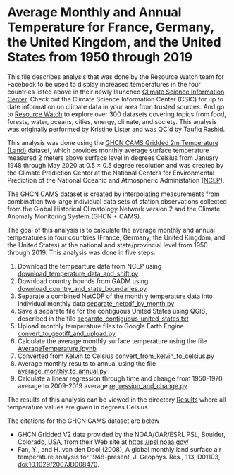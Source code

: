 # Average Monthly and Annual Temperature for France, Germany, the United Kingdom, and the United States from 1950 through 2019
This file describes analysis that was done by the Resource Watch team for Facebook to be used to display increased temperatures in the four countries listed above in their newly launched [Climate Science Information Center](https://www.facebook.com/hubs/climate_science_information_center). Check out the Climate Science Information Center (CSIC) for up to date information on climate data in your area from trusted sources. And go to [Resource Watch](https://resourcewatch.org/) to explore over 300 datasets covering topics from food, forests, water, oceans, cities, energy, climate, and society. This analysis was originally performed by [Kristine Lister](https://www.wri.org/profile/kristine-lister) and was QC'd by Taufiq Rashid.

This analysis was done using the [GHCN CAMS Gridded 2m Temperature (Land)](https://psl.noaa.gov/data/gridded/data.ghcncams.html) dataset, 
which provides monthly average surface temperature measured 2 meters above surface level in degrees Celsius from January 1948 through May 2020 at 0.5 × 0.5 degree 
resolution and was created by the Climate Prediction Center at the National Centers for Environmental Prediction of the National Oceanic and Atmospheric Administation ([NCEP](https://www.ncep.noaa.gov/)).

The GHCN CAMS dataset is created by interpolating measurements from combination two large individual data sets of station observations collected from the 
Global Historical Climatology Network version 2 and the Climate Anomaly Monitoring System (GHCN + CAMS).

The goal of this analysis is to calculate the average monthly and annual temperatures in four countries (France, Germany, the United Kingdom, and the United States)
at the national and state/provincial level from 1950 through 2019. This analysis was done in five steps:
1. Download the tempearture data from NCEP using [download_temperature_data_and_shift.py](https://github.com/resource-watch/blog-analysis/blob/master/req_016_facebook_average_surface_temperature/download_temperature_data_and_shift.py)
2. Download country bounds from GADM using [download_country_and_state_boundaries.py](https://github.com/resource-watch/blog-analysis/blob/master/req_016_facebook_average_surface_temperature/download_country_and_state_boundaries.py)
3. Separate a combined NetCDF of the monthly temperature data into individual monthly data [separate_netcdf_by_month.py](https://github.com/resource-watch/blog-analysis/blob/master/req_016_facebook_average_surface_temperature/separate_netcdf_by_month.py)
4. Save a separate file for the contiguous United States using QGIS, described in the file [separate_contiguous_united_states.txt](https://github.com/resource-watch/blog-analysis/blob/master/req_016_facebook_average_surface_temperature/separate_contiguous_united_states.txt)
5. Upload monthly temperature files to Google Earth Engine [convert_to_geotiff_and_upload.py](https://github.com/resource-watch/blog-analysis/blob/master/req_016_facebook_average_surface_temperature/convert_to_geotiff_and_upload.py)
6. Calculate the average monthly surface temperature using the file [AverageTemperature.ipynb](https://github.com/resource-watch/blog-analysis/blob/master/req_016_facebook_average_surface_temperature/AverageTemperature.ipynb)
7. Converted from Kelvin to Celsius [convert_from_kelvin_to_celsius.py](https://github.com/resource-watch/blog-analysis/blob/master/req_016_facebook_average_surface_temperature/convert_from_kelvin_to_celsius.py)
8. Average monthly results to annual using the file [average_monthly_to_annual.py](https://github.com/resource-watch/blog-analysis/blob/master/req_016_facebook_average_surface_temperature/average_monthly_to_annual.py)
9. Calculate a linear regression through time and change from 1950-1970 average to 2009-2019 average [regression_and_change.py](https://github.com/resource-watch/blog-analysis/blob/master/req_016_facebook_average_surface_temperature/regression_and_change.py)

The results of this analysis can be viewed in the directory [Results](https://github.com/resource-watch/blog-analysis/tree/master/req_016_facebook_average_surface_temperature/Results) where all temperature values are given in degrees Celsius.

The citations for the GHCN CAMS dataset are below
- GHCN Gridded V2 data provided by the NOAA/OAR/ESRL PSL, Boulder, Colorado, USA, from their Web site at https://psl.noaa.gov/ 
- Fan, Y., and H. van den Dool (2008), A global monthly land surface air temperature analysis for 1948-present, J. Geophys. Res., 113, D01103, [doi:10.1029/2007JD008470](doi:10.1029/2007JD008470).
